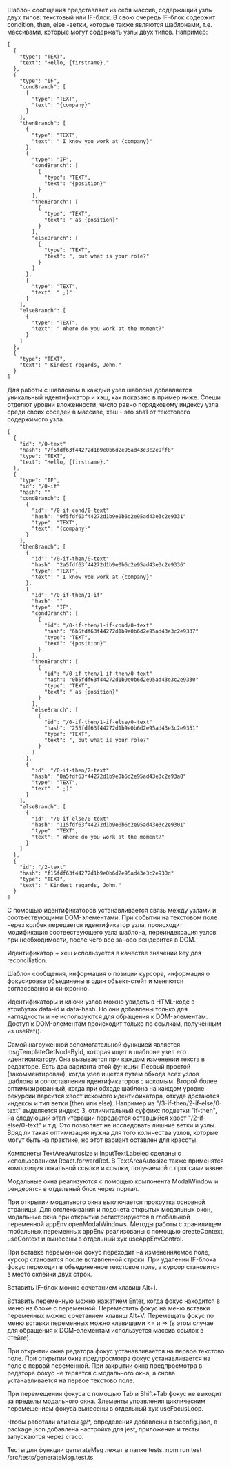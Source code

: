 
Шаблон сообщения представляет из себя массив, содержащий узлы двух типов: текстовый или IF-блок. В свою очередь IF-блок содержит condition, then, else -ветки, которые также являются шаблонами, т.е. массивами, которые могут содержать узлы двух типов. Например:

```
[
  {
    "type": "TEXT",
    "text": "Hello, {firstname}."
  },
  {
    "type": "IF",
    "condBranch": [
      {
        "type": "TEXT",
        "text": "{company}"
      }
    ],
    "thenBranch": [
      {
        "type": "TEXT",
        "text": " I know you work at {company}"
      },
      {
        "type": "IF",
        "condBranch": [
          {
            "type": "TEXT",
            "text": "{position}"
          }
        ],
        "thenBranch": [
          {
            "type": "TEXT",
            "text": " as {position}"
          }
        ],
        "elseBranch": [
          {
            "type": "TEXT",
            "text": ", but what is your role?"
          }
        ]
      },
      {
        "type": "TEXT",
        "text": " ;)"
      }
    ],
    "elseBranch": [
      {
        "type": "TEXT",
        "text": " Where do you work at the moment?"
      }
    ]
  },
  {
    "type": "TEXT",
    "text": " Kindest regards, John."
  }
]
```

Для работы с шаблоном в каждый узел шаблона добавляется уникальный идентификатор и хэш, как показано в пример ниже. Слеши отделют уровни вложенности, число равно порядковому индексу узла среди своих соседей в массиве, хэш - это sha1 от текстового содержимого узла.

```
[
  {
    "id": "/0-text"
    "hash": "7f5fdf63f44272d1b9e0b6d2e95ad43e3c2e9ff8"
    "type": "TEXT",
    "text": "Hello, {firstname}."
  },
  {
    "type": "IF",
    "id": "/0-if"
    "hash": ""
    "condBranch": [
      {
        "id": "/0-if-cond/0-text"
        "hash": "9f5fdf63f44272d1b9e0b6d2e95ad43e3c2e9331"
        "type": "TEXT",
        "text": "{company}"
      }
    ],
    "thenBranch": [
      {
        "id": "/0-if-then/0-text"
        "hash": "2a5fdf63f44272d1b9e0b6d2e95ad43e3c2e9336"
        "type": "TEXT",
        "text": " I know you work at {company}"
      },
      {
        "id": "/0-if-then/1-if"
        "hash": ""
        "type": "IF",
        "condBranch": [
          {
            "id": "/0-if-then/1-if-cond/0-text"
            "hash": "6b5fdf63f44272d1b9e0b6d2e95ad43e3c2e9337"
            "type": "TEXT",
            "text": "{position}"
          }
        ],
        "thenBranch": [
          {
            "id": "/0-if-then/1-if-then/0-text"
            "hash": "0b5fdf63f44272d1b9e0b6d2e95ad43e3c2e9330"
            "type": "TEXT",
            "text": " as {position}"
          }
        ],
        "elseBranch": [
          {
            "id": "/0-if-then/1-if-else/0-text"
            "hash": "255fdf63f44272d1b9e0b6d2e95ad43e3c2e9351"
            "type": "TEXT",
            "text": ", but what is your role?"
          }
        ]
      },
      {
        "id": "/0-if-then/2-text"
        "hash": "8a5fdf63f44272d1b9e0b6d2e95ad43e3c2e93a8"
        "type": "TEXT",
        "text": " ;)"
      }
    ],
    "elseBranch": [
      {
        "id": "/0-if-else/0-text"
        "hash": "115fdf63f44272d1b9e0b6d2e95ad43e3c2e9301"
        "type": "TEXT",
        "text": " Where do you work at the moment?"
      }
    ]
  },
  {
    "id": "/2-text"
    "hash": "f15fdf63f44272d1b9e0b6d2e95ad43e3c2e930d"
    "type": "TEXT",
    "text": " Kindest regards, John."
  }
]
```

С помощью идентификаторов устанавливается связь между узлами и соотвествующими DOM-элементами. При событии на текстовом поле через колбек передается идентификатор узла, происходит модификация соотвествующего узла шаблона, переиндексация узлов при необходимости, после чего все заново рендерится в DOM.

Идентификатор + хеш используется в качестве значений key для reconciliation.

Шаблон сообщения, информация о позиции курсора, информация о фокусировке объединены в один объект-стейт и меняются согласованно и синхронно. 

Идентификаторы и ключи узлов можно увидеть в HTML-коде в атрибутах data-id и data-hash. Но они добавлены только для наглядности и не используются для обращения к DOM-элементам. Доступ к DOM-элементам происходит только по ссылкам, полученным из useRef().

Самой нагруженной вспомогательной функцией является msgTemplateGetNodeById, которая ищет в шаблоне узел его идентификатору. Она вызывается при каждом изменении текста в редакторе. 
Есть два варианта этой функции: 
Первый простой (закомментирован), когда узел ищется путем обхода всех узлов шаблона и сопоставления идентификаторов с искомым. 
Второй более оптимизированный, когда при обходе шаблона на каждом уровне рекурсии парсится хвост искомого идентификатора, откуда достаются индексы и тип ветки (then или else). 
Например из "/3-if-then/2-if-else/0-text" выделяется индекс 3, отличитальный суффикс подветки "if-then", на следующий этап итерации передается оставшийся хвост "/2-if-else/0-text" и т.д.
Это позволяет не исследовать лишние ветки и узлы.
Вряд ли такая оптимизация нужна для того количества узлов, которые могут быть на практике, но этот вариант оставлен для красоты.

Компонеты TextAreaAutosize и InputTextLabeled сделаны с использованием React.forwardRef.
В TextAreaAutosize также применятся композиция локальной ссылки и ссылки, получаемой с пропсами извне.

Модальные окна реализуются с помощью компонента ModalWindow и рендерятся в отдельный блок через портал. 

При открытии модального окна выключается прокрутка основной страницы. 
Для отслеживания и подсчета открытых модальных окон, модальные окна при открытии регистрируются в глобальной переменной appEnv.openModalWindows. 
Методы работы с хранилищем глобальных переменных appEnv реализованы с помощью createContext, useContext и вынесены в отдельный хук useAppEnvControl. 

При вставке переменной фокус переходит на измененняемое поле, курсор становится после вставленной строки.
При удалении IF-блока фокус переходит в объединенное текстовое поле, а курсор становится в место склейки двух строк. 

Вставить IF-блок можно сочетанием клавиш Alt+I.

Вставить переменную можно нажатием Enter, когда фокус находится в меню на блоке с переменной.
Переместить фокус на меню вставки переменных можно сочетанием клавиш Alt+V.
Перемещать фокус по меню вставки переменных можно клавишами <= и => (в этом случае для обращения к DOM-элементам используется массив ссылок в стейте).

При открытии окна редатора фокус устанавливается на первое текстово поле.
При открытии окна предпросмотра фокус устанавливается на поле с первой переменной.
При закрытии окна предпросмотра в редаторе фокус не теряется с модального окна, а снова устанавливается на первое текстово поле.

При перемещении фокуса с помощью Tab и Shift+Tab фокус не выходит за пределы модального окна. Элементы управления циклическим перемещением фокуса вынесены в отдельный хук useFocusLoop.

Чтобы работали алиасы @/*, определения добавлены в tsconfig.json, в package.json добавлена настройка для jest, приложение и тесты запускаются через craco.

Тесты для функции generateMsg лежат в папке tests.
npm run test /src/tests/generateMsg.test.ts

